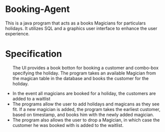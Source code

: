 # Booking-Agent
This is a java program that acts as a books Magicians for particulars holidays. It utilizes SQL and a graphics user interface to enhance the user experience. 
# Specification
<ul>
  <p>The UI provides a book botton for booking a customer  and combo-box specifying the holiday. The program takes an available Magician   from the magican table in the database and books the customer for the holiday.</p>

  <li>In the event all magicians are booked for a holiday, the customers are added to a waitlist</li>

  <li>The programs allow the user to add holidays and magicans as they see fit. If a new magician is added, the program takes the           earliest customer, based on timestamp, and books him with the newly added magician.</li>

  <li>The program also allows the user to drop a Magician, in which case the customer he was booked with is added to the waitlist.</li>
  
</ul>
